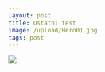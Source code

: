 ```yaml
---
layout: post
title: Ostatni test
image: /upload/Hero01.jpg
tags: post
---
```



![](/upload/background.png)
